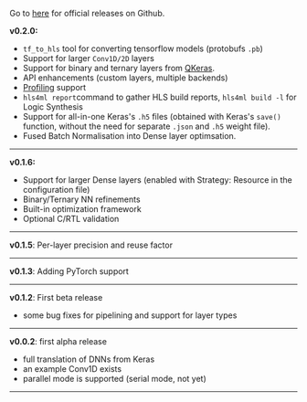Go to [here](https://github.com/hls-fpga-machine-learning/hls4ml/releases) for official releases on Github.

**v0.2.0:**

- `tf_to_hls` tool for converting tensorflow models (protobufs `.pb`)
-  Support for larger `Conv1D/2D` layers
-  Support for binary and ternary layers from [QKeras](https://github.com/google/qkeras).
- API enhancements (custom layers, multiple backends)
- [Profiling](PROFILING) support
- `hls4ml report`command to gather HLS build reports, `hls4ml build -l` for Logic Synthesis
- Support for all-in-one Keras's `.h5` files (obtained with Keras's `save()` function, without the need for separate `.json` and `.h5` weight file).
- Fused Batch Normalisation into Dense layer optimsation.

---
**v0.1.6:**

- Support for larger Dense layers (enabled with Strategy: Resource in the configuration file)
- Binary/Ternary NN refinements
- Built-in optimization framework
- Optional C/RTL validation


---
**v0.1.5**: Per-layer precision and reuse factor

---
**v0.1.3**: Adding PyTorch support

--- 
**v0.1.2**: First beta release
   * some bug fixes for pipelining and support for layer types

---
**v0.0.2**: first alpha release
   * full translation of DNNs from Keras 
   * an example Conv1D exists
   * parallel mode is supported (serial mode, not yet)
---
